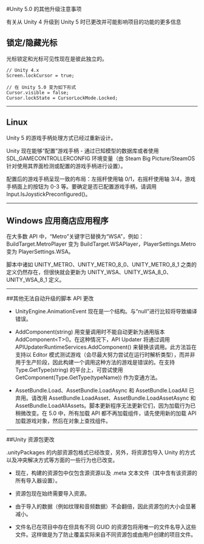 #Unity 5.0 的其他升级注意事项

有关从 Unity 4 升级到 Unity 5 时已更改并可能影响项目的功能的更多信息

## 锁定/隐藏光标

光标锁定和光标可见性现在是彼此独立的。

````
// Unity 4.x
Screen.lockCursor = true;
````
 
````
// 在 Unity 5.0 变为如下形式
Cursor.visible = false;
Cursor.lockState = CursorLockMode.Locked;
````

---

## Linux

Unity 5 的游戏手柄处理方式已经过重新设计。

Unity 现在能够“配置”游戏手柄 - 通过已知模型的数据库或者使用 SDL_GAMECONTROLLERCONFIG 环境变量（由 Steam Big Picture/SteamOS 针对使用其界面检测或配置的游戏手柄进行设置）。

配置后的游戏手柄呈现一致的布局：左摇杆使用轴 0/1，右摇杆使用轴 3/4，游戏手柄面上的按钮为 0-3 等。要确定是否已配置游戏手柄，请调用 Input.IsJoystickPreconfigured()。

---

## Windows 应用商店应用程序

在大多数 API 中，“Metro”关键字已替换为“WSA”，例如：BuildTarget.MetroPlayer 变为 BuildTarget.WSAPlayer，PlayerSettings.Metro 变为 PlayerSettings.WSA。

脚本中诸如 UNITY_METRO、UNITY_METRO_8_0、UNITY_METRO_8_1 之类的定义仍然存在，但很快就会更新为 UNITY_WSA、UNITY_WSA_8_0、UNITY_WSA_8_1 定义。

---

##其他无法自动升级的脚本 API 更改

- UnityEngine.AnimationEvent 现在是一个结构。与“null”进行比较将导致编译错误。

- AddComponent(string) 用变量调用时不能自动更新为通用版本 AddComponent&lt;T&gt;()。在这种情况下，API Updater 将通过调用 APIUpdaterRuntimeServices.AddComponent() 来替换该调用。此方法旨在支持以 Editor 模式测试游戏（会尽最大努力尝试在运行时解析类型），而并非用于生产阶段，因此构建一个调用这种方法的游戏是错误的。在支持 Type.GetType(string) 的平台上，可尝试使用 GetComponent(Type.GetType(typeName)) 作为变通方法。
 

- AssetBundle.Load、AssetBundle.LoadAsync 和 AssetBundle.LoadAll 已弃用。请改用 AssetBundle.LoadAsset、AssetBundle.LoadAssetAsync 和 AssetBundle.LoadAllAssets。脚本更新程序无法更新它们，因为加载行为已稍微改变。在 5.0 中，所有加载 API 都不再加载组件，请先使用新的加载 API 加载游戏对象，然后在对象上查找组件。

---

##Unity 资源包更改

.unityPackages 的内部资源包格式已经改变，另外，将资源包导入 Unity 的方式以及冲突解决方式等方面的一些行为也已改变。

- 现在，构建的资源包中仅包含源资源以及 .meta 文本文件（其中含有该资源的所有导入器设置）。

- 资源包现在始终需要导入资源。

- 由于导入的数据（例如纹理和音频数据）不会翻倍，因此资源包的大小会显著减小。

- 文件名已在项目中存在但具有不同 GUID 的资源包将用唯一的文件名导入这些文件。这样做是为了防止覆盖实际来自不同资源包或由用户创建的项目文件。
